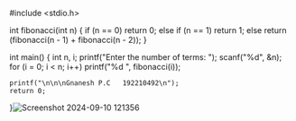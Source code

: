 #include <stdio.h>

int fibonacci(int n) {
    if (n == 0)
        return 0;
    else if (n == 1)
        return 1;
    else
        return (fibonacci(n - 1) + fibonacci(n - 2));
}

int main() {
    int n, i;
    printf("Enter the number of terms: ");
    scanf("%d", &n);
    for (i = 0; i < n; i++)
        printf("%d ", fibonacci(i));

    printf("\n\n\nGnanesh P.C   192210492\n");
    return 0;
}![Screenshot 2024-09-10 121356](https://github.com/user-attachments/assets/171e5ece-3e05-40ec-bf06-3ec772bd2bcc)
